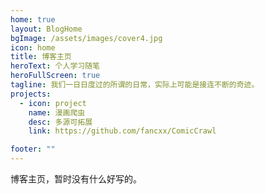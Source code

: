 ```yaml
---
home: true
layout: BlogHome
bgImage: /assets/images/cover4.jpg
icon: home
title: 博客主页
heroText: 个人学习随笔
heroFullScreen: true
tagline: 我们一日日度过的所谓的日常，实际上可能是接连不断的奇迹。
projects:
  - icon: project
    name: 漫画爬虫
    desc: 多源可拓展
    link: https://github.com/fancxx/ComicCrawl

footer: ""
---
```


博客主页，暂时没有什么好写的。
